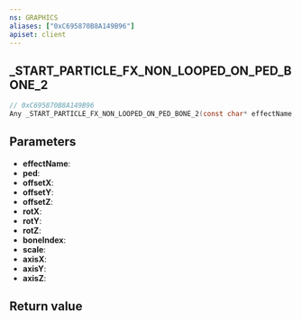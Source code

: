```yaml
---
ns: GRAPHICS
aliases: ["0xC695870B8A149B96"]
apiset: client
---
```

## _START_PARTICLE_FX_NON_LOOPED_ON_PED_BONE_2

```c
// 0xC695870B8A149B96
Any _START_PARTICLE_FX_NON_LOOPED_ON_PED_BONE_2(const char* effectName,Ped ped,float offsetX,float offsetY,float offsetZ,float rotX,float rotY,float rotZ,int boneIndex,float scale,BOOL axisX,BOOL axisY,BOOL axisZ);
```


## Parameters
* **effectName**:
* **ped**:
* **offsetX**:
* **offsetY**:
* **offsetZ**:
* **rotX**:
* **rotY**:
* **rotZ**:
* **boneIndex**:
* **scale**:
* **axisX**:
* **axisY**:
* **axisZ**:

## Return value

